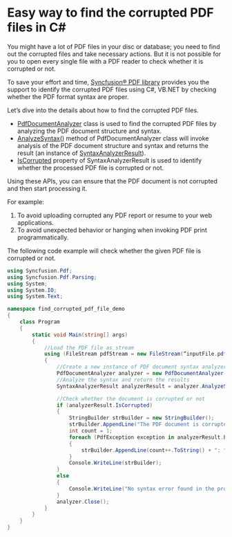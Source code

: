 # Easy way to find the corrupted PDF files in C#

You might have a lot of PDF files in your disc or database; you need to find out the corrupted files and take necessary actions. But it is not possible for you to open every single file with a PDF reader to check whether it is corrupted or not. 

To save your effort and time, [Syncfusion&reg; PDF library](https://www.syncfusion.com/pdf-framework/net/pdf-library) provides you the support to identify the corrupted PDF files using C#, VB.NET by checking whether the PDF format syntax are proper. 

Let’s dive into the details about how to find the corrupted PDF files.

* [PdfDocumentAnalyzer](https://help.syncfusion.com/cr/file-formats/Syncfusion.Pdf.Base~Syncfusion.Pdf.Parsing.PdfDocumentAnalyzer.html) class is used to find the corrupted PDF files by analyzing the PDF document structure and syntax. 
* [AnalyzeSyntax()](https://help.syncfusion.com/cr/cref_files/file-formats/Syncfusion.Pdf.Base~Syncfusion.Pdf.Parsing.PdfDocumentAnalyzer~AnalyzeSyntax.html) method of PdfDocumentAnalyzer class will invoke analysis of the PDF document structure and syntax and returns the result (an instance of [SyntaxAnalyzerResult](https://help.syncfusion.com/cr/file-formats/Syncfusion.Pdf.Base~Syncfusion.Pdf.Parsing.SyntaxAnalyzerResult.html)).
* [IsCorrupted](https://help.syncfusion.com/cr/cref_files/file-formats/Syncfusion.Pdf.Base~Syncfusion.Pdf.Parsing.SyntaxAnalyzerResult~IsCorrupted.html) property of SyntaxAnalyzerResult is used to identify whether the processed PDF file is corrupted or not.

Using these APIs, you can ensure that the PDF document is not corrupted and then start processing it.

For example:

1. To avoid uploading corrupted any PDF report or resume to your web applications.
1. To avoid unexpected behavior or hanging when invoking PDF print programmatically.

The following code example will check whether the given PDF file is corrupted or not.

```C#
using Syncfusion.Pdf;
using Syncfusion.Pdf.Parsing;
using System;
using System.IO;
using System.Text;

namespace find_corrupted_pdf_file_demo
{
    class Program
    {
        static void Main(string[] args)
        {
            //Load the PDF file as stream
            using (FileStream pdfStream = new FileStream(“inputFile.pdf", FileMode.Open, FileAccess.Read))
            {
                //Create a new instance of PDF document syntax analyzer.
                PdfDocumentAnalyzer analyzer = new PdfDocumentAnalyzer(pdfStream);
                //Analyze the syntax and return the results
                SyntaxAnalyzerResult analyzerResult = analyzer.AnalyzeSyntax();

                //Check whether the document is corrupted or not
                if (analyzerResult.IsCorrupted)
                {
                    StringBuilder strBuilder = new StringBuilder();
                    strBuilder.AppendLine("The PDF document is corrupted.");
                    int count = 1;
                    foreach (PdfException exception in analyzerResult.Errors)
                    {
                        strBuilder.AppendLine(count++.ToString() + ": " + exception.Message);
                    }
                    Console.WriteLine(strBuilder);
                }
                else
                {
                    Console.WriteLine("No syntax error found in the provided PDF document");
                }
                analyzer.Close();
            }   
        }
    }
}

```


